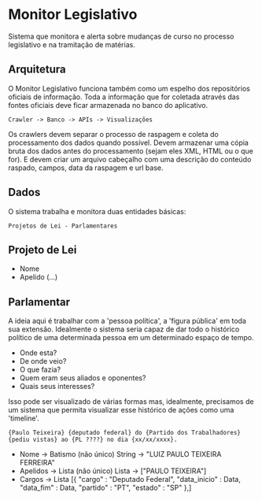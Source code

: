 # Monitor Legislativo

Sistema que monitora e alerta sobre mudanças de curso no processo legislativo e na tramitação de matérias.

## Arquitetura

O Monitor Legislativo funciona também como um espelho dos repositórios oficiais de informação. Toda a informação que for coletada através das fontes oficiais deve ficar armazenada no banco do aplicativo.

	Crawler -> Banco -> APIs -> Visualizações

Os crawlers devem separar o processo de raspagem e coleta do processamento dos dados quando possível. Devem armazenar uma cópia bruta dos dados antes do processamento (sejam eles XML, HTML ou o que for). E devem criar um arquivo cabeçalho com uma descrição do conteúdo raspado, campos, data da raspagem e url base.

## Dados

O sistema trabalha e monitora duas entidades básicas:

	Projetos de Lei - Parlamentares


## Projeto de Lei
* Nome
* Apelido
(...)

## Parlamentar

A ideia aqui é trabalhar com a 'pessoa política', a 'figura pública' em toda sua extensão. Idealmente o sistema seria capaz de dar todo o histórico político de uma determinada pessoa em um determinado espaço de tempo. 

* Onde esta?
* De onde veio?
* O que fazia?
* Quem eram seus aliados e oponentes?
* Quais seus interesses?

Isso pode ser visualizado de várias formas mas, idealmente, precisamos de um sistema que permita visualizar esse histórico de ações como uma 'timeline'.

	{Paulo Teixeira} {deputado federal} do {Partido dos Trabalhadores} {pediu vistas} ao {PL ????} no dia {xx/xx/xxxx}.

* Nome -> Batismo (não único) String -> "LUIZ PAULO TEIXEIRA FERREIRA"
* Apelidos -> Lista (não único) Lista -> ["PAULO TEIXEIRA"]
* Cargos -> Lista [{ "cargo" : "Deputado Federal", "data_inicio" : Data, "data_fim" : Data, "partido" : "PT", "estado" : "SP" },]
